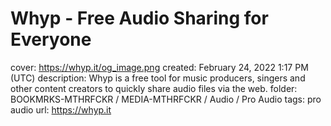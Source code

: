 # Whyp - Free Audio Sharing for Everyone

cover: https://whyp.it/og_image.png
created: February 24, 2022 1:17 PM (UTC)
description: Whyp is a free tool for music producers, singers and other content creators to quickly share audio files via the web.
folder: BOOKMRKS-MTHRFCKR / MEDIA-MTHRFCKR / Audio / Pro Audio
tags: pro audio
url: https://whyp.it